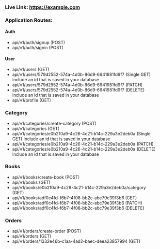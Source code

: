 ### Live Link: https://example.com

### Application Routes:

#### Auth

- api/v1/auth/signup (POST)
- api/v1/auth/signin (POST)

#### User

- api/v1/users (GET)
- api/v1/users/579d2552-574a-4d0b-86d9-6641981fd9f7 (Single GET) Include an id that is saved in your database
- api/v1/users/579d2552-574a-4d0b-86d9-6641981fd9f7 (PATCH)
- api/v1/users/579d2552-574a-4d0b-86d9-6641981fd9f7 (DELETE) Include an id that is saved in your database
- api/v1/profile (GET)

### Category

- api/v1/categories/create-category (POST)
- api/v1/categories (GET)
- api/v1/categories/e0b210a9-4c26-4c21-b14c-229a3e2deb0a (Single GET) Include an id that is saved in your database
- api/v1/categories/e0b210a9-4c26-4c21-b14c-229a3e2deb0a (PATCH)
- api/v1/categories/e0b210a9-4c26-4c21-b14c-229a3e2deb0a (DELETE) Include an id that is saved in your database

### Books

- api/v1/books/create-book (POST)
- api/v1/books (GET)
- api/v1/books/e0b210a9-4c26-4c21-b14c-229a3e2deb0a/category (GET)
- api/v1/books/adf0c4fd-f6b7-4f08-bb2c-abc79e39f3b6 (GET)
- api/v1/books/adf0c4fd-f6b7-4f08-bb2c-abc79e39f3b6 (PATCH)
- api/v1/books/adf0c4fd-f6b7-4f08-bb2c-abc79e39f3b6 (DELETE)

### Orders

- api/v1/orders/create-order (POST)
- api/v1/orders (GET)
- api/v1/orders/1332e46b-c1aa-4ad2-baec-deea23857994 (GET)
